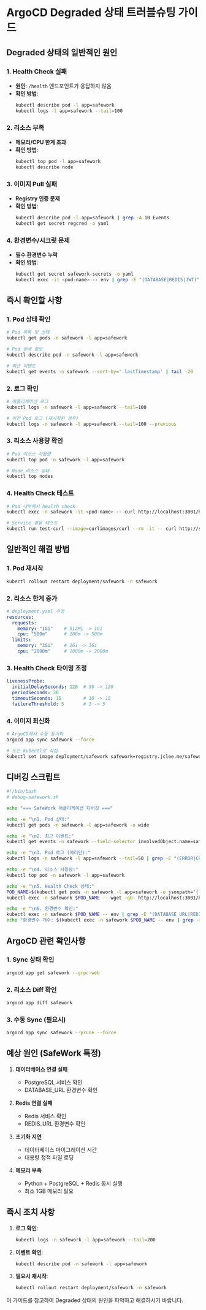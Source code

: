 # ArgoCD Degraded 상태 트러블슈팅 가이드

## Degraded 상태의 일반적인 원인

### 1. Health Check 실패
- **원인**: `/health` 엔드포인트가 응답하지 않음
- **확인 방법**:
  ```bash
  kubectl describe pod -l app=safework
  kubectl logs -l app=safework --tail=100
  ```

### 2. 리소스 부족
- **메모리/CPU 한계 초과**
- **확인 방법**:
  ```bash
  kubectl top pod -l app=safework
  kubectl describe node
  ```

### 3. 이미지 Pull 실패
- **Registry 인증 문제**
- **확인 방법**:
  ```bash
  kubectl describe pod -l app=safework | grep -A 10 Events
  kubectl get secret regcred -o yaml
  ```

### 4. 환경변수/시크릿 문제
- **필수 환경변수 누락**
- **확인 방법**:
  ```bash
  kubectl get secret safework-secrets -o yaml
  kubectl exec -it <pod-name> -- env | grep -E "(DATABASE|REDIS|JWT)"
  ```

## 즉시 확인할 사항

### 1. Pod 상태 확인
```bash
# Pod 목록 및 상태
kubectl get pods -n safework -l app=safework

# Pod 상세 정보
kubectl describe pod -n safework -l app=safework

# 최근 이벤트
kubectl get events -n safework --sort-by='.lastTimestamp' | tail -20
```

### 2. 로그 확인
```bash
# 애플리케이션 로그
kubectl logs -n safework -l app=safework --tail=100

# 이전 Pod 로그 (재시작된 경우)
kubectl logs -n safework -l app=safework --tail=100 --previous
```

### 3. 리소스 사용량 확인
```bash
# Pod 리소스 사용량
kubectl top pod -n safework -l app=safework

# Node 리소스 상태
kubectl top nodes
```

### 4. Health Check 테스트
```bash
# Pod 내부에서 health check
kubectl exec -n safework -it <pod-name> -- curl http://localhost:3001/health

# Service 경유 테스트
kubectl run test-curl --image=curlimages/curl --rm -it -- curl http://safework-service.safework:3001/health
```

## 일반적인 해결 방법

### 1. Pod 재시작
```bash
kubectl rollout restart deployment/safework -n safework
```

### 2. 리소스 한계 증가
```yaml
# deployment.yaml 수정
resources:
  requests:
    memory: "1Gi"    # 512Mi -> 1Gi
    cpu: "500m"      # 200m -> 500m
  limits:
    memory: "3Gi"    # 2Gi -> 3Gi
    cpu: "2000m"     # 1000m -> 2000m
```

### 3. Health Check 타이밍 조정
```yaml
livenessProbe:
  initialDelaySeconds: 120  # 90 -> 120
  periodSeconds: 30
  timeoutSeconds: 15        # 10 -> 15
  failureThreshold: 5       # 3 -> 5
```

### 4. 이미지 최신화
```bash
# ArgoCD에서 수동 동기화
argocd app sync safework --force

# 또는 kubectl로 직접
kubectl set image deployment/safework safework=registry.jclee.me/safework:latest -n safework
```

## 디버깅 스크립트

```bash
#!/bin/bash
# debug-safework.sh

echo "=== SafeWork 애플리케이션 디버깅 ==="

echo -e "\n1. Pod 상태:"
kubectl get pods -n safework -l app=safework -o wide

echo -e "\n2. 최근 이벤트:"
kubectl get events -n safework --field-selector involvedObject.name=safework --sort-by='.lastTimestamp' | tail -10

echo -e "\n3. Pod 로그 (에러만):"
kubectl logs -n safework -l app=safework --tail=50 | grep -E "(ERROR|CRITICAL|Failed|Exception)"

echo -e "\n4. 리소스 사용량:"
kubectl top pod -n safework -l app=safework

echo -e "\n5. Health Check 상태:"
POD_NAME=$(kubectl get pods -n safework -l app=safework -o jsonpath='{.items[0].metadata.name}')
kubectl exec -n safework $POD_NAME -- wget -qO- http://localhost:3001/health || echo "Health check failed"

echo -e "\n6. 환경변수 확인:"
kubectl exec -n safework $POD_NAME -- env | grep -E "(DATABASE_URL|REDIS_URL|JWT_SECRET)" | wc -l
echo "환경변수 개수: $(kubectl exec -n safework $POD_NAME -- env | grep -E "(DATABASE_URL|REDIS_URL|JWT_SECRET)" | wc -l)/3"
```

## ArgoCD 관련 확인사항

### 1. Sync 상태 확인
```bash
argocd app get safework --grpc-web
```

### 2. 리소스 Diff 확인
```bash
argocd app diff safework
```

### 3. 수동 Sync (필요시)
```bash
argocd app sync safework --prune --force
```

## 예상 원인 (SafeWork 특정)

1. **데이터베이스 연결 실패**
   - PostgreSQL 서비스 확인
   - DATABASE_URL 환경변수 확인

2. **Redis 연결 실패**
   - Redis 서비스 확인
   - REDIS_URL 환경변수 확인

3. **초기화 지연**
   - 데이터베이스 마이그레이션 시간
   - 대용량 정적 파일 로딩

4. **메모리 부족**
   - Python + PostgreSQL + Redis 동시 실행
   - 최소 1GB 메모리 필요

## 즉시 조치 사항

1. **로그 확인**:
   ```bash
   kubectl logs -n safework -l app=safework --tail=200
   ```

2. **이벤트 확인**:
   ```bash
   kubectl describe pod -n safework -l app=safework
   ```

3. **필요시 재시작**:
   ```bash
   kubectl rollout restart deployment/safework -n safework
   ```

이 가이드를 참고하여 Degraded 상태의 원인을 파악하고 해결하시기 바랍니다.